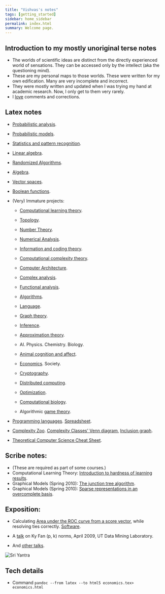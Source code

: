 ```yaml
---
title: "Vishvas's notes"
tags: [getting_started]
sidebar: home_sidebar
permalink: index.html
summary: Welcome page.
---
```



## Introduction to my mostly unoriginal terse notes

- The worlds of scientific ideas are distinct from the directly experienced world of sensations. They can be accessed only by the intellect (aka the questioning mind).
- These are my personal maps to those worlds. These were written for my own edification. Many are very incomplete and incorrect.
- They were mostly written and updated when I was trying my hand at academic research. Now, I only get to them very rarely.
- I [love](http://vishvas-vasuki.appspot.com/miscInfo/contactDetails.htm) comments and corrections.

## Latex notes

- [Probabilistic analysis](probability/probability.pdf).
- [Probabilistic models](probabilisticModels/probabilisticModels.pdf).
- [Statistics and pattern recognition](statistics/statistics.pdf).
- [Linear algebra](linAlg/linAlg.pdf).
- [Randomized Algorithms](randomizedAlgorithms/randomizedAlgorithms.pdf).
- [Algebra](algebra/algebra.pdf).
- [Vector spaces](vectorSpaces/vectorSpaces.pdf).
- [Boolean functions](booleanFunctions/booleanFunctions.pdf).
- (Very) Immature projects:
    - [Computational learning theory](colt/colt.pdf).
    - [Topology](topology/topology.pdf).
    - [Number Theory](numberTheory/numberTheory.pdf).
    - [Numerical Analysis](numericalAnalysis/numericalAnalysis.pdf).
    - [Information and coding theory](informationCodingTheory/informationCodingTheory.pdf).
    - [Computational complexity theory](computationalComplexity/computationalComplexity.pdf).
    - [Computer Architecture](computerArchitecture/computerArchitecture.pdf).
    - [Complex analysis](complexAnalysis/complexAnalysis.pdf).
    - [Functional analysis](functionalAnalysis/functionalAnalysis.pdf).
    - [Algorithms](algorithms/algorithms.pdf).
    - [Language](language/language.pdf).  
        
    - [Graph theory](graphTheory/graphTheory.pdf).
    - [Inference](inference/inference.pdf).
    - [Approximation theory](approxTheory/approxTheory.pdf).
    - AI. Physics. Chemistry. Biology.
    - [Animal cognition and affect](animalIntelligence/animalIntelligence.pdf).  
        
    - [Economics](https://sites.google.com/site/vishvasnotes/eco). Society.  
        
    - [Cryptography](cryptography/cryptography.pdf).
    - [Distributed computing](distributedComputing/distributedComputing.pdf).
    - [Optimization](optimization/optimization.pdf).
    - [Computational biology](computationalBiology/computationalBiology.pdf).
    - Algorithmic [game theory](gameTheory/gameTheory.pdf).

- [Programming languages](programmingLanguages/programmingLanguages.pdf). [Spreadsheet](https://docs.google.com/spreadsheet/pub?key=0Al_QBT-hoqqVdFJWbmdBdG9rQkpMSVlNU3JHbnFMYnc&output=html).  
        
- [Complexity Zoo](http://qwiki.stanford.edu/wiki/Complexity_Zoo). [Complexity Classes' Venn diagram](http://www.cse.buffalo.edu/~regan/ComplexityPoster.pdf), [Inclusion graph](http://www.math.ucdavis.edu/~greg/zoology/diagram.xml).
- [Theoretical Computer Science Cheat Sheet](http://www.tug.org/texshowcase/cheat.pdf).

## Scribe notes:

- (These are required as part of some courses.)
- Computational Learning Theory: [Introduction to hardness of learning results](colt/scribeNotes/scribeNotes.pdf).
- Graphical Models (Spring 2010): [The junction tree algorithm](probabilisticModels/graphicalModels/scribeNotes/junctionTrees.pdf).
- Graphical Models (Spring 2010): [Sparse representations in an overcomplete basis](numericalAnalysis/exposition/sparseRepresentations/scribedNotes.pdf).  
    

## Exposition:

- Calculating [Area under the ROC curve from a score vector](statistics/AUCFromScores/AUCFromScores.pdf), while resolving ties correctly. [Software](statistics/+statistics.zip).  
    
- A [talk](linAlg/exposition/kyFanNorms/kyFanNorms.pdf) on Ky Fan (p, k) norms, April 2009, UT Data Mining Laboratory.
- And [other talks](http://vishvas-vasuki.appspot.com/resumeLand/resume.html#x1-70000).

![Sri Yantra](http://upload.wikimedia.org/wikipedia/commons/f/f0/Meru1.jpg)

## Tech details
- Command `pandoc --from latex --to html5 economics.tex> economics.html`